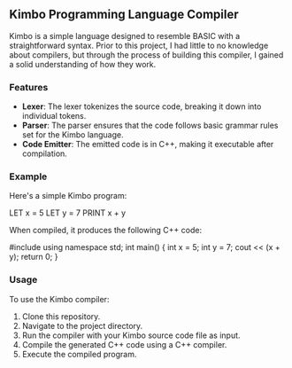 ## Kimbo Programming Language Compiler
Kimbo is a simple language designed to resemble BASIC with a straightforward syntax.
Prior to this project, I had little to no knowledge about compilers, but through the process of building this compiler, I gained a solid understanding of how they work.

### Features

- **Lexer**: The lexer tokenizes the source code, breaking it down into individual tokens.
- **Parser**: The parser ensures that the code follows basic grammar rules set for the Kimbo language.
- **Code Emitter**: The emitted code is in C++, making it executable after compilation.

### Example

Here's a simple Kimbo program:

LET x = 5
LET y = 7
PRINT x + y

When compiled, it produces the following C++ code:

#include <iostream>
using namespace std;
int main() {
    int x = 5;
    int y = 7;
    cout << (x + y);
    return 0;
}


### Usage

To use the Kimbo compiler:

1. Clone this repository.
2. Navigate to the project directory.
3. Run the compiler with your Kimbo source code file as input.
4. Compile the generated C++ code using a C++ compiler.
5. Execute the compiled program.
